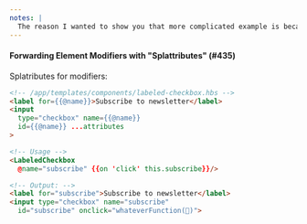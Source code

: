 ```yaml
---
notes: |
  The reason I wanted to show you that more complicated example is because it's a bit truer to life when you're thinking about forwarding on modifiers. Let's take a look at a more real-world example. And also keeping with the theme of Global Accessiblity Awareness Day, the example is about using labels for Inputs
---
```


#### Forwarding Element Modifiers with "Splattributes" (#435)

Splatributes for modifiers:

```html
<!-- /app/templates/components/labeled-checkbox.hbs -->
<label for={{@name}}>Subscribe to newsletter</label>
<input
  type="checkbox" name={{@name}}
  id={{@name}} ...attributes
>
```
<!-- .element: class="fragment" -->

```html
<!-- Usage -->
<LabeledCheckbox
  @name="subscribe" {{on 'click' this.subscribe}}/>
```
<!-- .element: class="fragment" -->


```html
<!-- Output: -->
<label for="subscribe">Subscribe to newsletter</label>
<input type="checkbox" name="subscribe"
  id="subscribe" onclick="whateverFunction(🙈)">
```
<!-- .element: class="fragment" -->
